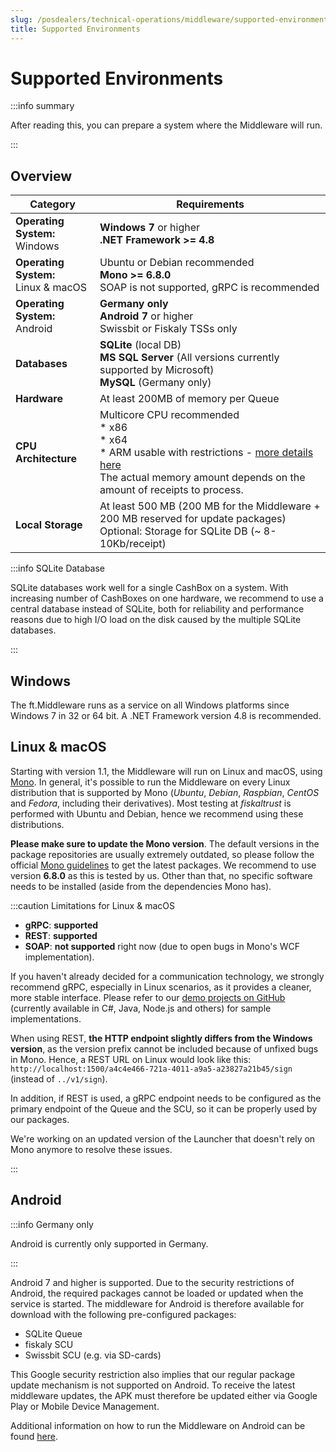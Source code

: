 ```yaml
---
slug: /posdealers/technical-operations/middleware/supported-environments
title: Supported Environments
---
```

# Supported Environments

:::info summary

After reading this, you can prepare a system where the Middleware will run.

:::

## Overview

| Category                                   | Requirements                                           |
| ------------------------------------------ | ------------------------------------------------------ |
| **Operating System:** <br /> Windows        | **Windows 7** or higher <br />**.NET Framework >= 4.8** |
| **Operating System:** <br /> Linux & macOS  | Ubuntu or Debian recommended<br />**Mono >= 6.8.0**<br />SOAP is not supported, gRPC is recommended |
| **Operating System:** <br /> Android        | **Germany only**<br />**Android 7** or higher<br />Swissbit or Fiskaly TSSs only |
| **Databases**                         | **SQLite** (local DB)<br />**MS SQL Server** (All versions currently supported by Microsoft)<br />**MySQL** (Germany only) |
| **Hardware**                          | At least 200MB of memory per Queue<br/> |
|**CPU Architecture**                   | Multicore CPU recommended <br /> * x86 <br/> * x64 <br/> * ARM usable with restrictions - [more details here](https://github.com/fiskaltrust/interface-doc/tree/master/doc/middleware-de-kassensichv/operation-modes) <br />The actual memory amount depends on the amount of receipts to process. |
| **Local Storage**                     | At least 500 MB (200 MB for the Middleware + 200 MB reserved for update packages)<br />Optional: Storage for SQLite DB (~ 8-10Kb/receipt) |

:::info SQLite Database

SQLite databases work well for a single CashBox on a system. With increasing number of CashBoxes on one hardware, we recommend to use a central database instead of SQLite, both for reliability and performance reasons due to high I/O load on the disk caused by the multiple SQLite databases.

:::

## Windows

The ft.Middleware runs as a service on all Windows platforms since Windows 7 in 32 or 64 bit. 
A .NET Framework version 4.8 is recommended.

## Linux & macOS
Starting with version 1.1, the Middleware will run on Linux and macOS, using [Mono](https://www.mono-project.com/). In general, it's possible to run the Middleware on every Linux distribution that is supported by Mono (_Ubuntu_, _Debian_, _Raspbian_, _CentOS_ and _Fedora_, including their derivatives). Most testing at _fiskaltrust_ is performed with Ubuntu and Debian, 
hence we recommend using these distributions.

**Please make sure to update the Mono version**. The default versions in the package repositories are usually extremely outdated, so please follow the official [Mono guidelines](https://www.mono-project.com/download/stable/#download-lin-ubuntu) to get the latest packages. We recommend to use version **6.8.0** as this is tested by us. Other than that, no specific software needs to be installed (aside from the dependencies Mono has).

:::caution Limitations for Linux & macOS

- **gRPC**: **supported** 
- **REST**: **supported** 
- **SOAP**: **not supported** right now (due to open bugs in Mono's WCF implementation).

If you haven't already decided for a communication technology, we strongly recommend gRPC, especially in Linux scenarios, as it provides a cleaner, more stable interface. Please refer to our [demo projects on GitHub](https://github.com/fiskaltrust?q=demo&type=all&language=&sort=) (currently available in C#, Java, Node.js and others) for sample implementations.

When using REST, **the HTTP endpoint slightly differs from the Windows version**, as the version prefix cannot be included because of unfixed bugs in Mono. Hence, a REST URL on Linux would look like this: `http://localhost:1500/a4c4e466-721a-4011-a9a5-a23827a21b45/sign` (instead of `../v1/sign`).

In addition, if REST is used, a gRPC endpoint needs to be configured as the primary endpoint of the Queue and the SCU, so it can be properly used by our packages.

We're working on an updated version of the Launcher that doesn't rely on Mono anymore to resolve these issues.

:::

## Android

:::info Germany only

Android is currently only supported in Germany.

:::

Android 7 and higher is supported. Due to the security restrictions of Android, the required packages cannot be loaded or updated when the service is started. The middleware for Android is therefore available for download with the following pre-configured packages:

- SQLite Queue
- fiskaly SCU
- Swissbit SCU (e.g. via SD-cards)

This Google security restriction also implies that our regular package update mechanism is not supported on Android. To receive the latest middleware updates, the APK must therefore be updated either via Google Play or Mobile Device Management.

Additional information on how to run the Middleware on Android can be found [here](https://github.com/fiskaltrust/middleware-demo-android).
